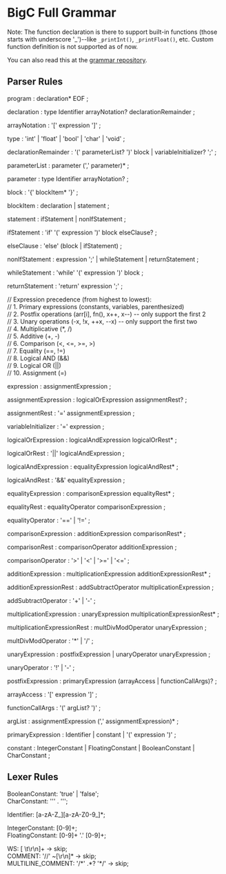 # BigC Full Grammar

Note: The function declaration is there to support built-in functions (those starts with underscore '\_')--like `_printInt()`, `_printFloat()`, etc. Custom function definition is not supported as of now.

You can also read this at the [grammar repository](https://github.com/GoBigC/grammar/blob/main/BigC.g4).

## Parser Rules

program
: declaration\* EOF
;

declaration
: type Identifier arrayNotation? declarationRemainder
;

arrayNotation
: '[' expression ']'
;

type
: 'int'
| 'float'
| 'bool'
| 'char'
| 'void'
;

declarationRemainder
: '(' parameterList? ')' block
| variableInitializer? ';'
;

parameterList
: parameter (',' parameter)\*
;

parameter
: type Identifier arrayNotation?
;

block
: '{' blockItem\* '}'
;

blockItem
: declaration
| statement
;

statement
: ifStatement
| nonIfStatement
;

ifStatement
: 'if' '(' expression ')' block elseClause?
;

elseClause
: 'else' (block | ifStatement)
;

nonIfStatement
: expression ';'
| whileStatement
| returnStatement
;

whileStatement
: 'while' '(' expression ')' block
;

returnStatement
: 'return' expression ';'
;

// Expression precedence (from highest to lowest):  
// 1. Primary expressions (constants, variables, parenthesized)  
// 2. Postfix operations (arr[i], fn(), x++, x--) -- only support the first 2  
// 3. Unary operations (-x, !x, ++x, --x) -- only support the first two  
// 4. Multiplicative (\*, /)  
// 5. Additive (+, -)  
// 6. Comparison (<, <=, >=, >)  
// 7. Equality (==, !=)  
// 8. Logical AND (&&)  
// 9. Logical OR (||)  
// 10. Assignment (=)

expression
: assignmentExpression
;

assignmentExpression
: logicalOrExpression assignmentRest?
;

assignmentRest
: '=' assignmentExpression
;

variableInitializer
: '=' expression
;

logicalOrExpression
: logicalAndExpression logicalOrRest\*
;

logicalOrRest
: '||' logicalAndExpression
;

logicalAndExpression
: equalityExpression logicalAndRest\*
;

logicalAndRest
: '&&' equalityExpression
;

equalityExpression
: comparisonExpression equalityRest\*
;

equalityRest
: equalityOperator comparisonExpression
;

equalityOperator
: '=='
| '!='
;

comparisonExpression
: additionExpression comparisonRest\*
;

comparisonRest
: comparisonOperator additionExpression
;

comparisonOperator
: '>'
| '<'
| '>='
| '<='
;

additionExpression
: multiplicationExpression additionExpressionRest\*
;

additionExpressionRest
: addSubtractOperator multiplicationExpression
;

addSubtractOperator
: '+'
| '-'
;

multiplicationExpression
: unaryExpression multiplicationExpressionRest\*
;

multiplicationExpressionRest
: multDivModOperator unaryExpression
;

multDivModOperator
: '\*'
| '/'
;

unaryExpression
: postfixExpression
| unaryOperator unaryExpression
;

unaryOperator
: '!'
| '-'
;

postfixExpression
: primaryExpression (arrayAccess | functionCallArgs)?
;

arrayAccess
: '[' expression ']'
;

functionCallArgs
: '(' argList? ')'
;

argList
: assignmentExpression (',' assignmentExpression)\*
;

primaryExpression
: Identifier
| constant
| '(' expression ')'
;

constant
: IntegerConstant
| FloatingConstant
| BooleanConstant
| CharConstant
;

## Lexer Rules

BooleanConstant: 'true' | 'false';  
CharConstant: '\'' . '\'';

Identifier: [a-zA-Z\_][a-zA-Z0-9_]\*;

IntegerConstant: [0-9]+;  
FloatingConstant: [0-9]+ '.' [0-9]+;

WS: [ \t\r\n]+ -> skip;  
COMMENT: '//' ~[\r\n]\* -> skip;  
MULTILINE_COMMENT: '/\*' .\*? '\*/' -> skip;
